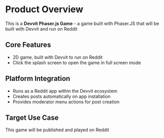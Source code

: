 # Product Overview

This is a **Devvit Phaser.js Game** - a game built with Phaser.JS that will be built with Devvit and run on Reddit

## Core Features

- 2D game, built with Devvit to run on Reddit
- Click the splash screen to open the game in full screen mode

## Platform Integration

- Runs as a Reddit app within the Devvit ecosystem
- Creates posts automatically on app installation
- Provides moderator menu actions for post creation

## Target Use Case

This game will be published and played on Reddit